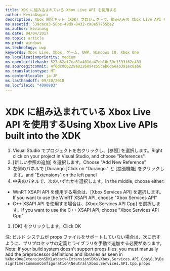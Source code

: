 ```yaml
---
title: XDK に組み込まれている Xbox Live API を使用する
author: KevinAsgari
description: Xbox 開発キット (XDK) プロジェクトで、組み込みの Xbox Live API を使用する方法について説明します。
ms.assetid: 539caca3-58bc-49d9-8432-ca8e57755be2
ms.author: kevinasg
ms.date: 04/04/2017
ms.topic: article
ms.prod: windows
ms.technology: uwp
keywords: Xbox Live, Xbox, ゲーム, UWP, Windows 10, Xbox One
ms.localizationpriority: medium
ms.openlocfilehash: 527a62af7ca31a401da47eb10e59c1593f62e433
ms.sourcegitcommit: 4f6dc806229a8226894c55ceb6d6eab391ec8ab6
ms.translationtype: MT
ms.contentlocale: ja-JP
ms.lasthandoff: 09/20/2018
ms.locfileid: "4090803"
---
```

# <a name="using-xbox-live-apis-built-into-the-xdk"></a><span data-ttu-id="d7e56-104">XDK に組み込まれている Xbox Live API を使用する</span><span class="sxs-lookup"><span data-stu-id="d7e56-104">Using Xbox Live APIs built into the XDK</span></span>

1. <span data-ttu-id="d7e56-105">Visual Studio でプロジェクトを右クリックし、[参照] を選択します。</span><span class="sxs-lookup"><span data-stu-id="d7e56-105">Right click on your project in Visual Studio, and choose "References".</span></span>
1. <span data-ttu-id="d7e56-106">[新しい参照の追加] を選択します。</span><span class="sxs-lookup"><span data-stu-id="d7e56-106">Choose "Add New Reference"</span></span>
1. <span data-ttu-id="d7e56-107">左側のパネルで [Durango.<build number>]</span><span class="sxs-lookup"><span data-stu-id="d7e56-107">Click on "Durango.<build number>"</span></span> <span data-ttu-id="d7e56-108"> と [拡張機能] をクリックします。</span><span class="sxs-lookup"><span data-stu-id="d7e56-108">and "Extensions" on the left panel</span></span>
1. <span data-ttu-id="d7e56-109">中央のパネルで、次のいずれかを選択します。</span><span class="sxs-lookup"><span data-stu-id="d7e56-109">In the middle, choose either:</span></span>
- <span data-ttu-id="d7e56-110">WinRT XSAPI API を使用する場合は、[Xbox Services API] を選択します。</span><span class="sxs-lookup"><span data-stu-id="d7e56-110">If you want to use the WinRT XSAPI API, choose "Xbox Services API"</span></span>
- <span data-ttu-id="d7e56-111">C++ XSAPI API を使用する場合は、[Xbox Services API Cpp] を選択します。</span><span class="sxs-lookup"><span data-stu-id="d7e56-111">If you want to use the C++ XSAPI API, choose "Xbox Services API Cpp"</span></span>
1. <span data-ttu-id="d7e56-112">[OK] をクリックします。</span><span class="sxs-lookup"><span data-stu-id="d7e56-112">Click OK</span></span>

<span data-ttu-id="d7e56-113">注: ビルド システムが props ファイルをサポートしていない場合は、次に示すように、プリプロセッサの定義とライブラリを手動で追加する必要があります。</span><span class="sxs-lookup"><span data-stu-id="d7e56-113">Note: If your build system doesn't support props files, you must manually add the preprocessor definitions and libraries as seen in</span></span>
`%XboxOneExtensionSDKLatest%\ExtensionSDKs\Xbox.Services.API.Cpp\8.0\DesignTime\CommonConfiguration\Neutral\Xbox.Services.API.Cpp.props`
